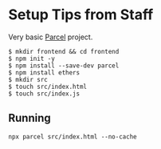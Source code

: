 # Setup Tips from Staff

Very basic [Parcel](https://v2.parceljs.org/) project.

```
$ mkdir frontend && cd frontend
$ npm init -y
$ npm install --save-dev parcel
$ npm install ethers
$ mkdir src
$ touch src/index.html
$ touch src/index.js
```

## Running

`npx parcel src/index.html --no-cache`
